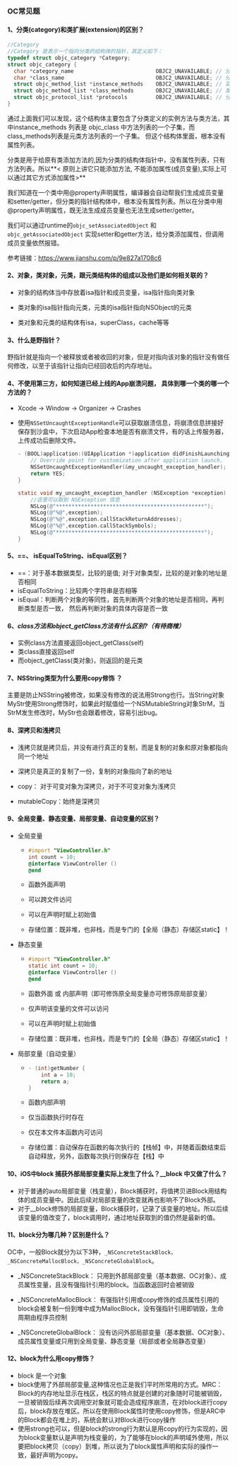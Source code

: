 ### OC常见题

#### 1、分类(category)和类扩展(extension)的区别？

```c++
//Category
//Category 是表示一个指向分类的结构体的指针，其定义如下：
typedef struct objc_category *Category;
struct objc_category {
  char *category_name                          OBJC2_UNAVAILABLE; // 分类名
  char *class_name                             OBJC2_UNAVAILABLE; // 分类所属的类名
  struct objc_method_list *instance_methods    OBJC2_UNAVAILABLE; // 实例方法列表
  struct objc_method_list *class_methods       OBJC2_UNAVAILABLE; // 类方法列表
  struct objc_protocol_list *protocols         OBJC2_UNAVAILABLE; // 分类所实现的协议列表
}
```

通过上面我们可以发现，这个结构体主要包含了分类定义的实例方法与类方法，其中instance_methods 列表是 objc_class 中方法列表的一个子集，而class_methods列表是元类方法列表的一个子集。 但这个结构体里面，根本没有属性列表。

分类是用于给原有类添加方法的,因为分类的结构体指针中，没有属性列表，只有方法列表。所以**< 原则上讲它只能添加方法, 不能添加属性(成员变量),实际上可以通过其它方式添加属性>** 

我们知道在一个类中用@property声明属性，编译器会自动帮我们生成成员变量和setter/getter，但分类的指针结构体中，根本没有属性列表。所以在分类中用@property声明属性，既无法生成成员变量也无法生成setter/getter。

我们可以通过runtime的`objc_setAssociatedObject` 和 `objc_getAssociatedObject` 实现setter和getter方法，给分类添加属性，但调用成员变量依然报错。

参考链接：https://www.jianshu.com/p/9e827a1708c6



#### 2、对象，类对象，元类，跟元类结构体的组成以及他们是如何相关联的？

- 对象的结构体当中存放着isa指针和成员变量，isa指针指向类对象

- 类对象的isa指针指向元类，元类的isa指针指向NSObject的元类

- 类对象和元类的结构体有isa，superClass，cache等等

  

#### 3、什么是野指针？

野指针就是指向一个被释放或者被收回的对象，但是对指向该对象的指针没有做任何修改，以至于该指针让指向已经回收后的内存地址。



#### 4、不使用第三方，如何知道已经上线的App崩溃问题， 具体到哪一个类的哪一个方法的？

- Xcode -> Window -> Organizer -> Crashes

- 使用`NSSetUncaughtExceptionHandle`可以获取崩溃信息，将崩溃信息拼接好保存到沙盒中，下次启动App检查本地是否有崩溃文件，有的话上传服务器，上传成功后删除文件。

  ```objective-c
  - (BOOL)application:(UIApplication *)application didFinishLaunchingWithOptions:(NSDictionary *)launchOptions {
      // Override point for customization after application launch.
      NSSetUncaughtExceptionHandler(&my_uncaught_exception_handler);
      return YES;
  }
  
  static void my_uncaught_exception_handler (NSException *exception) {
      //这里可以取到 NSException 信息
      NSLog(@"***********************************************");
      NSLog(@"%@",exception);
      NSLog(@"%@",exception.callStackReturnAddresses);
      NSLog(@"%@",exception.callStackSymbols);
      NSLog(@"***********************************************");
  }
  ```



#### 5、==、 isEqualToString、isEqual区别？

- ==：对于基本数据类型，比较的是值; 对于对象类型，比较的是对象的地址是否相同
- isEqualToString：比较两个字符串是否相等
- isEqual：判断两个对象的等同性，首先判断两个对象的地址是否相同，再判断类型是否一致， 然后再判断对象的具体内容是否一致



#### 6、*class方法和object_getClass方法有什么区别?（有待商榷）*

- 实例class方法直接返回object_getClass(self)
- 类class直接返回self
- 而object_getClass(类对象)，则返回的是元类



#### 7、NSString类型为什么要用copy修饰 ？

主要是防止NSString被修改，如果没有修改的说法用Strong也行。当String对象MyStr使用Strong修饰时，如果此时赋值给一个NSMutableString对象StrM，当StrM发生修改时，MyStr也会跟着修改，容易引出bug。



#### 8、深拷贝和浅拷贝

- 浅拷贝就是拷贝后，并没有进行真正的复制，而是复制的对象和原对象都指向同一个地址
- 深拷贝是真正的复制了一份，复制的对象指向了新的地址

- copy： 对于可变对象为深拷贝，对于不可变对象为浅拷贝

- mutableCopy：始终是深拷贝



#### 9、全局变量、静态变量、局部变量、自动变量的区别？

- 全局变量

  - ```objective-c
    #import "ViewController.h"
    int count = 10;
    @interface ViewController ()
    @end
    ```

  - 函数外面声明
  - 可以跨文件访问
  - 可以在声明时赋上初始值
  - 存储位置：既非堆，也非栈，而是专门的【全局（静态）存储区static】！

- 静态变量

  - ```objective-c
    #import "ViewController.h"
    static int count = 10;
    @interface ViewController ()
    @end
    ```

  - 函数外面 或 内部声明（即可修饰原全局变量亦可修饰原局部变量）
  - 仅声明该变量的文件可以访问
  - 可以在声明时赋上初始值
  - 存储位置：既非堆，也非栈，而是专门的【全局（静态）存储区static】！

- 局部变量（自动变量）

  - ```objective-c
    - (int)getNumber {
        int a = 10;
        return a;
    }
    ```

  - 函数内部声明
  - 仅当函数执行时存在
  - 仅在本文件本函数内可访问
  - 存储位置：自动保存在函数的每次执行的【栈帧】中，并随着函数结束后自动释放，另外，函数每次执行则保存在【栈】中



#### 10、iOS中block 捕获外部局部变量实际上发生了什么？__block 中又做了什么？

- 对于普通的auto局部变量（栈变量），Block捕获时，将值拷贝进Block用结构体的成员变量中。因此后续对局部变量的改变就再也影响不了Block外部。
- 对于__block修饰的局部变量，Block捕获时，记录了该变量的地址。所以后续该变量的值改变了，block调用时，通过地址获取到的值仍然是最新的值。



#### 11、block分为哪几种？区别是什么？

OC中，一般Block就分为以下3种，`_NSConcreteStackBlock，_NSConcreteMallocBlock，_NSConcreteGlobalBlock`。

- _NSConcreteStackBlock：
  只用到外部局部变量（基本数据、OC对象）、成员属性变量，且没有强指针引用的block。当函数返回时会被销毁

- _NSConcreteMallocBlock：
  有强指针引用或copy修饰的成员属性引用的block会被复制一份到堆中成为MallocBlock，没有强指针引用即销毁，生命周期由程序员控制

- _NSConcreteGlobalBlock：
  没有访问外部局部变量（基本数据、OC对象）、成员属性变量或只用到全局变量、静态变量（局部或者全局静态变量）



#### 12、block为什么用copy修饰？

- block 是一个对象
- block使用了外部局部变量,这种情况也正是我们平时所常用的方式。MRC：Block的内存地址显示在栈区，栈区的特点就是创建的对象随时可能被销毁，一旦被销毁后续再次调用空对象就可能会造成程序崩溃，在对block进行copy后，block存放在堆区。所以在使用Block属性时使用copy修饰，但是ARC中的Block都会在堆上的，系统会默认对Block进行copy操作
- 使用strong也可以，但是block的strong行为默认是用copy的行为实现的，因为block变量默认是声明为栈变量的，为了能够在block的声明域外使用，所以要把block拷贝（copy）到堆，所以说为了block属性声明和实际的操作一致，最好声明为copy。